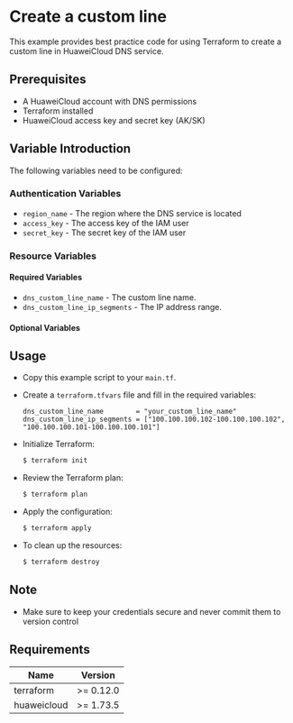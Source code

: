 # Create a custom line

This example provides best practice code for using Terraform to create a custom line in HuaweiCloud DNS service.

## Prerequisites

* A HuaweiCloud account with DNS permissions
* Terraform installed
* HuaweiCloud access key and secret key (AK/SK)

## Variable Introduction

The following variables need to be configured:

### Authentication Variables

* `region_name` - The region where the DNS service is located
* `access_key` - The access key of the IAM user
* `secret_key` - The secret key of the IAM user

### Resource Variables

#### Required Variables

* `dns_custom_line_name` - The custom line name.  
* `dns_custom_line_ip_segments` - The IP address range.  

#### Optional Variables

## Usage

* Copy this example script to your `main.tf`.

* Create a `terraform.tfvars` file and fill in the required variables:

  ```hcl
  dns_custom_line_name        = "your_custom_line_name"
  dns_custom_line_ip_segments = ["100.100.100.102-100.100.100.102", "100.100.100.101-100.100.100.101"]
  ```

* Initialize Terraform:

  ```bash
  $ terraform init
  ```

* Review the Terraform plan:

  ```bash
  $ terraform plan
  ```

* Apply the configuration:

  ```bash
  $ terraform apply
  ```

* To clean up the resources:

  ```bash
  $ terraform destroy
  ```

## Note

* Make sure to keep your credentials secure and never commit them to version control

## Requirements

| Name | Version |
| ---- | ---- |
| terraform | >= 0.12.0 |
| huaweicloud | >= 1.73.5 |

